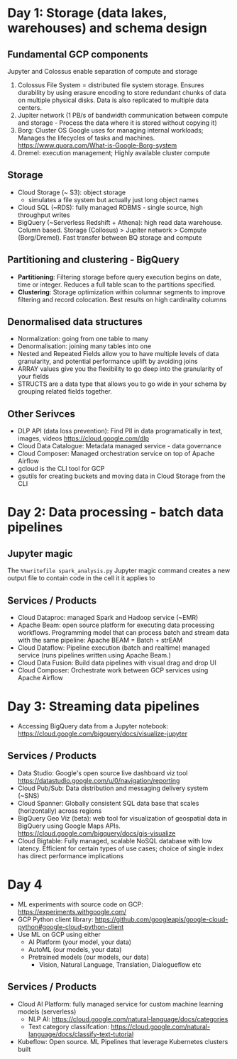 # Day 1: Storage (data lakes, warehouses) and schema design

## Fundamental GCP components
Jupyter and Colossus enable separation of compute and storage
1. Colossus File System = distributed file system storage. Ensures durability by using erasure encoding to store redundant chunks of data on multiple physical disks. Data is also replicated to multiple data centers.
2. Jupiter network (1 PB/s of bandwidth communication between compute and storage - Process the data where it is stored without copying it)
3. Borg:  Cluster OS Google uses for managing internal workloads; Manages the lifecycles of tasks and machines. https://www.quora.com/What-is-Google-Borg-system
4. Dremel: execution management; Highly available cluster compute

## Storage 
* Cloud Storage (~ S3): object storage
    * simulates a file system but actually just long object names
* Cloud SQL (~RDS): fully managed RDBMS - single source, high throughput writes
* BigQuery (~Serverless Redshift + Athena): high read data warehouse. Column based. Storage (Collosus) > Jupiter network > Compute (Borg/Dremel). Fast transfer between BQ storage and compute

## Partitioning and clustering - BigQuery
* **Partitioning**: Filtering storage before query execution
begins on date, time or integer. Reduces a full table scan to the
partitions specified.
* **Clustering**: Storage optimization within columnar segments to improve filtering and record colocation. Best results on high cardinality columns

## Denormalised data structures
* Normalization: going from one table to many
* Denormalisation: joining many tables into one
* Nested and Repeated Fields allow you to have multiple levels of data granularity, and potential performance uplift by avoiding joins
* ARRAY values give you the flexibility to go deep into the granularity of your fields
* STRUCTS are a data type that allows you to go wide in your schema by grouping related fields together.

## Other Serivces
* DLP API (data loss prevention): Find PII in data programatically in text, images, videos https://cloud.google.com/dlp
* Cloud Data Catalogue: Metadata managed service - data governance
* Cloud Composer: Managed orchestration service on top of Apache Airflow
* gcloud is the CLI tool for GCP
* gsutils for creating buckets and moving data in Cloud Storage from the CLI


# Day 2: Data processing - batch data pipelines

## Jupyter magic
The `%%writefile spark_analysis.py` Jupyter magic command creates a new output file to contain code in the cell it it applies to

## Services / Products
* Cloud Dataproc: managed Spark and Hadoop service (~EMR)
* Apache Beam: open source platform for executing data processing workflows. Programming model that can process batch and stream data with the same pipeline: Apache BEAM = Batch + strEAM
* Cloud Dataflow: Pipeline execution (batch and realtime) managed service (runs pipelines written using Apache Beam.)
* Cloud Data Fusion: Build data pipelines with visual drag and drop UI
* Cloud Composer: Orchestrate work between GCP services using Apache Airflow




# Day 3: Streaming data pipelines
* Accessing BigQuery data from a Jupyter notebook: 
https://cloud.google.com/bigquery/docs/visualize-jupyter

## Services / Products
* Data Studio: Google's open source live dashboard viz tool https://datastudio.google.com/u/0/navigation/reporting
* Cloud Pub/Sub: Data distribution and messaging delivery system (~SNS)
* Cloud Spanner: Globally consistent SQL data base that scales (horizontally) across regions
* BigQuery Geo Viz (beta):  web tool for visualization of geospatial data in BigQuery using Google Maps APIs. https://cloud.google.com/bigquery/docs/gis-visualize
* Cloud Bigtable: Fully managed, scalable NoSQL database with low latency. Efficient for certain types of use cases; choice of single index has direct performance implications


# Day 4
* ML experiments with source code on GCP: https://experiments.withgoogle.com/
* GCP Python client library: https://github.com/googleapis/google-cloud-python#google-cloud-python-client
* Use ML on GCP using either
    * AI Platform (your model, your data)
    * AutoML (our models, your data)
    * Pretrained models (our models, our data)
        * Vision, Natural Language, Translation, Dialogueflow etc

## Services / Products
* Cloud AI Platform: fully managed service for custom machine learning models (serverless)
    * NLP AI: https://cloud.google.com/natural-language/docs/categories
    * Text category classifcation: https://cloud.google.com/natural-language/docs/classify-text-tutorial
* Kubeflow: Open source. ML Pipelines that leverage Kubernetes clusters built